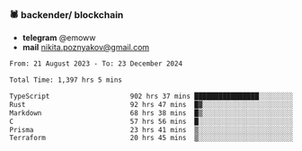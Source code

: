 ### 🕷 backender/ blockchain
- **telegram** @emoww
- **mail** nikita.poznyakov@gmail.com

<!--START_SECTION:waka-->

```txt
From: 21 August 2023 - To: 23 December 2024

Total Time: 1,397 hrs 5 mins

TypeScript                    902 hrs 37 mins ████████████████░░░░░░░░░   64.37 %
Rust                          92 hrs 47 mins  █▓░░░░░░░░░░░░░░░░░░░░░░░   06.62 %
Markdown                      68 hrs 38 mins  █▒░░░░░░░░░░░░░░░░░░░░░░░   04.89 %
C                             57 hrs 56 mins  █░░░░░░░░░░░░░░░░░░░░░░░░   04.13 %
Prisma                        23 hrs 41 mins  ▒░░░░░░░░░░░░░░░░░░░░░░░░   01.69 %
Terraform                     20 hrs 45 mins  ▒░░░░░░░░░░░░░░░░░░░░░░░░   01.48 %
```

<!--END_SECTION:waka-->




